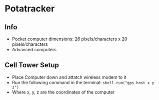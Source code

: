 # Potatracker

## Info

- Pocket computer dimensions: 26 pixels/characters x 20 pixels/characters 
- Advanced computers

## Cell Tower Setup

- Place Computer down and attatch wireless modem to it
- Run the following command in the terminal:
 ```shell.run("gps host x y z")```
- Where x, y, z are the coordinates of the computer
